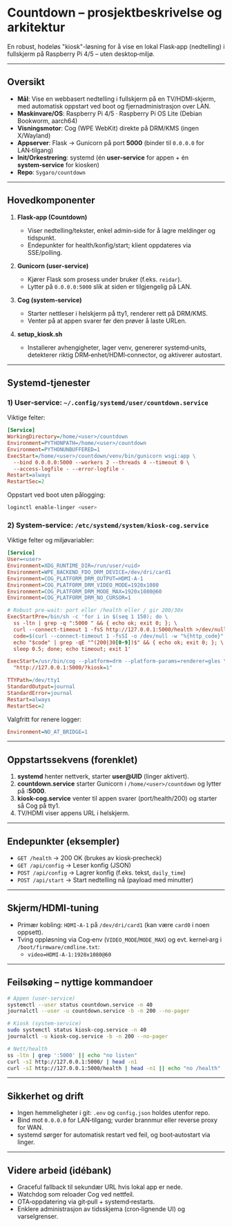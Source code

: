# Countdown – prosjektbeskrivelse og arkitektur

En robust, hodeløs "kiosk"-løsning for å vise en lokal Flask‑app (nedtelling) i fullskjerm på Raspberry Pi 4/5 – uten desktop‑miljø.

---

## Oversikt

- **Mål**: Vise en webbasert nedtelling i fullskjerm på en TV/HDMI‑skjerm, med automatisk oppstart ved boot og fjernadministrasjon over LAN.
- **Maskinvare/OS**: Raspberry Pi 4/5 · Raspberry Pi OS Lite (Debian Bookworm, aarch64)
- **Visningsmotor**: Cog (WPE WebKit) direkte på DRM/KMS (ingen X/Wayland)
- **Appserver**: Flask → Gunicorn på port **5000** (binder til `0.0.0.0` for LAN‑tilgang)
- **Init/Orkestrering**: systemd (én **user‑service** for appen + én **system‑service** for kiosken)
- **Repo**: `Sygaro/countdown`

---

## Hovedkomponenter

1. **Flask‑app (Countdown)**

   - Viser nedtelling/tekster, enkel admin‑side for å lagre meldinger og tidspunkt.
   - Endepunkter for health/konfig/start; klient oppdateres via SSE/polling.

2. **Gunicorn (user‑service)**

   - Kjører Flask som prosess under bruker (f.eks. `reidar`).
   - Lytter på `0.0.0.0:5000` slik at siden er tilgjengelig på LAN.

3. **Cog (system‑service)**

   - Starter nettleser i helskjerm på tty1, renderer rett på DRM/KMS.
   - Venter på at appen svarer før den prøver å laste URLen.

4. **setup\_kiosk.sh**

   - Installerer avhengigheter, lager venv, genererer systemd‑units, detekterer riktig DRM‑enhet/HDMI‑connector, og aktiverer autostart.

---

## Systemd‑tjenester

### 1) User‑service: `~/.config/systemd/user/countdown.service`

Viktige felter:

```ini
[Service]
WorkingDirectory=/home/<user>/countdown
Environment=PYTHONPATH=/home/<user>/countdown
Environment=PYTHONUNBUFFERED=1
ExecStart=/home/<user>/countdown/venv/bin/gunicorn wsgi:app \
  --bind 0.0.0.0:5000 --workers 2 --threads 4 --timeout 0 \
  --access-logfile - --error-logfile -
Restart=always
RestartSec=2
```

Oppstart ved boot uten pålogging:

```bash
loginctl enable-linger <user>
```

### 2) System‑service: `/etc/systemd/system/kiosk-cog.service`

Viktige felter og miljøvariabler:

```ini
[Service]
User=<user>
Environment=XDG_RUNTIME_DIR=/run/user/<uid>
Environment=WPE_BACKEND_FDO_DRM_DEVICE=/dev/dri/card1
Environment=COG_PLATFORM_DRM_OUTPUT=HDMI-A-1
Environment=COG_PLATFORM_DRM_VIDEO_MODE=1920x1080
Environment=COG_PLATFORM_DRM_MODE_MAX=1920x1080@60
Environment=COG_PLATFORM_DRM_NO_CURSOR=1

# Robust pre-wait: port eller /health eller / gir 200/30x
ExecStartPre=/bin/sh -c 'for i in $(seq 1 150); do \
  ss -ltn | grep -q ":5000 " && { echo ok; exit 0; }; \
  curl --connect-timeout 1 -fsS http://127.0.0.1:5000/health >/dev/null && { echo ok; exit 0; }; \
  code=$(curl --connect-timeout 1 -fsSI -o /dev/null -w "%{http_code}" http://127.0.0.1:5000/ || true); \
  echo "$code" | grep -qE "^(200|30[0-9])$" && { echo ok; exit 0; }; \
  sleep 0.5; done; echo timeout; exit 1'

ExecStart=/usr/bin/cog --platform=drm --platform-params=renderer=gles \
  "http://127.0.0.1:5000/?kiosk=1"

TTYPath=/dev/tty1
StandardOutput=journal
StandardError=journal
Restart=always
RestartSec=2
```

Valgfritt for renere logger:

```ini
Environment=NO_AT_BRIDGE=1
```

---

## Oppstartssekvens (forenklet)

1. **systemd** henter nettverk, starter **user\@UID** (linger aktivert).
2. **countdown.service** starter Gunicorn i `/home/<user>/countdown` og lytter på **:5000**.
3. **kiosk-cog.service** venter til appen svarer (port/health/200) og starter så Cog på tty1.
4. TV/HDMI viser appens URL i helskjerm.

---

## Endepunkter (eksempler)

- `GET /health` → 200 OK (brukes av kiosk‑precheck)
- `GET /api/config` → Leser konfig (JSON)
- `POST /api/config` → Lagrer konfig (f.eks. tekst, `daily_time`)
- `POST /api/start` → Start nedtelling nå (payload med minutter)

---

## Skjerm/HDMI‑tuning

- Primær kobling: `HDMI-A-1` på `/dev/dri/card1` (kan være `card0` i noen oppsett).
- Tving oppløsning via Cog‑env (`VIDEO_MODE`/`MODE_MAX`) og evt. kernel‑arg i `/boot/firmware/cmdline.txt`:
  - `video=HDMI-A-1:1920x1080@60`

---

## Feilsøking – nyttige kommandoer

```bash
# Appen (user-service)
systemctl --user status countdown.service -n 40
journalctl --user -u countdown.service -b -n 200 --no-pager

# Kiosk (system-service)
sudo systemctl status kiosk-cog.service -n 40
journalctl -u kiosk-cog.service -b -n 200 --no-pager

# Nett/health
ss -ltn | grep ':5000' || echo "no listen"
curl -sI http://127.0.0.1:5000/ | head -n1
curl -sI http://127.0.0.1:5000/health | head -n1 || echo "no /health"
```

---

## Sikkerhet og drift

- Ingen hemmeligheter i git: `.env` og `config.json` holdes utenfor repo.
- Bind mot `0.0.0.0` for LAN‑tilgang; vurder brannmur eller reverse proxy for WAN.
- systemd sørger for automatisk restart ved feil, og boot‑autostart via linger.

---

## Videre arbeid (idébank)

- Graceful fallback til sekundær URL hvis lokal app er nede.
- Watchdog som reloader Cog ved nettfeil.
- OTA‑oppdatering via git‑pull + systemd‑restarts.
- Enklere administrasjon av tidsskjema (cron‑lignende UI) og varselgrenser.

